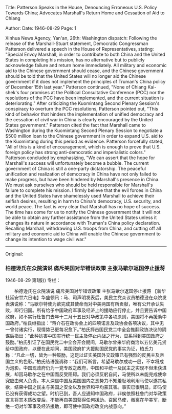Title: Patterson Speaks in the House, Denouncing Erroneous U.S. Policy Towards China; Advocates Marshall's Return Home and Cessation of Aid to Chiang

Author:
Date: 1946-08-29
Page: 1

Xinhua News Agency, Yan'an, 26th: Washington dispatch: Following the release of the Marshall-Stuart statement, Democratic Congressman Patterson delivered a speech in the House of Representatives, stating: "Special Envoy Marshall, in order to contribute to both China and the United States in completing his mission, has no alternative but to publicly acknowledge failure and return home immediately. All military and economic aid to the Chinese government should cease, and the Chinese government should be told that the United States will no longer aid the Chinese government if it does not implement the principles of Truman's China policy of December 15th last year." Patterson continued, "None of Chiang Kai-shek's four promises at the Political Consultative Conference (PCC) nor the resolutions of the PCC have been implemented, and the current situation is deteriorating." After criticizing the Kuomintang Second Plenary Session's conspiracy to overturn the PCC resolutions, Patterson pointed out, "This kind of behavior that hinders the implementation of unified democracy and the cessation of civil war in China is clearly encouraged by the United States government." Patterson cited the fact that Marshall came to Washington during the Kuomintang Second Plenary Session to negotiate a $500 million loan to the Chinese government in order to expand U.S. aid to the Kuomintang during this period as evidence. Patterson forcefully stated, "All of this is a kind of encouragement, which is enough to prove that U.S. foreign policy has strong anti-democratic and imperialistic colors." Patterson concluded by emphasizing, "We can assert that the hope for Marshall's success will unfortunately become a bubble. The current government of China is still a one-party dictatorship. The peaceful unification and realization of democracy in China have not only failed to make progress, but have been hindered by Marshall's presence in China. We must ask ourselves who should be held responsible for Marshall's failure to complete his mission. I firmly believe that the evil forces in China and the United States have shamelessly used Marshall to achieve their selfish desires, resulting in harm to China's democracy, U.S. security, and world peace. The fact is very clear that Marshall has no hope of success. The time has come for us to notify the Chinese government that it will not be able to obtain any further assistance from the United States unless it changes its nature in accordance with Truman's China policy declaration. Recalling Marshall, withdrawing U.S. troops from China, and cutting off all military and economic aid to China will enable the Chinese government to change its intention to wage civil war."



<hr /> 

Original: 


### 柏德逊氏在众院演说  痛斥美国对华错误政策  主张马歇尔返国停止援蒋

1946-08-29
第1版()
专栏：

　　柏德逊氏在众院演说
    痛斥美国对华错误政策
    主张马歇尔返国停止援蒋
    【新华社延安廿六日电】华盛顿讯：马、司声明发表后，美民主党众议员柏德逊在众院发表演说称：“马歇尔特使为欲完成其使命而对中美两国有所贡献，唯有公开承认失败，即行归国。所有给予中国政府军事及经济上的援助应行停止，并且要告诉中国政府，如不实行杜鲁门去年十二月十五日对华政策中各项原则，美国将不再援助中国政府。”柏氏继指出：“蒋介石在政协会上的四项诺言及政协会各项决议，其中无一曾付诸实行，现情势已更每况愈下。”柏氏抨击国民党二中全会推翻政协决议的阴谋后指出：“此种妨害中国实行统一民主及停止内战之行为，显系得到美国政府之鼓励。”柏氏引证了在国民党二中全会开会期间，马歇尔曾来华府商洽以五亿美元贷给中国政府，以便在此期间，美国政府扩大援助国民党的事实为证，柏氏力称：“凡此一切，皆为一种鼓励，这足以证实美国外交政策已有强烈的反民主及帝国主义的色彩。”柏氏结语强调称：“我们可断言，希望马歇尔成功一层，不幸将成为泡影。中国现政府仍为一党专政之政府，中国和平统一及民主之实现不但未获进展，却因马歇尔之在中国而反受阻碍。我们必须反躬自问，马使所以未能完成使命究应由何人负责。本人深信中国及美国国内之恶势力不知羞耻地利用马使以遂其私欲，结果中国之民主与美国之安全以及世界和平均蒙其害。事实已很明显，即马使已没有获得成功之望。时机已到，吾人应通知中国政府，非俟依照杜鲁门对华政策宣言将其本质改变后，不能再自美国获得任何援助。召回马使，撤离在华美军，断绝一切对华军事及经济援助，即可使中国政府改变内战意向。”
